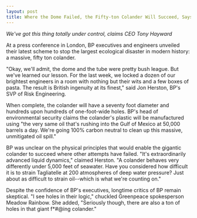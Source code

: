```yaml
---
layout: post
title: Where the Dome Failed, the Fifty-ton Colander Will Succeed, Says BP
---
```


*We've got this thing totally under control, claims CEO Tony Hayward*

At a press conference in London, BP executives and engineers unveiled their latest scheme to stop the largest ecological disaster in modern history: a massive, fifty ton colander.

"Okay, we'll admit, the dome and the tube were pretty bush league. But we've learned our lesson. For the last week, we locked a dozen of our brightest engineers in a room with nothing but their wits and a few boxes of pasta. The result is British ingenuity at its finest," said Jon Herston, BP's SVP of Risk Engineering.

When complete, the colander will have a seventy foot diameter and hundreds upon hundreds of one-foot-wide holes. BP's head of environmental security claims the colander's plastic will be manufactured using "the very same oil that's rushing into the Gulf of Mexico at 50,000 barrels a day. We're going 100% carbon neutral to clean up this massive, unmitigated oil spill."

BP was unclear on the physical principles that would enable the gigantic colander to succeed where other attempts have failed. "It's extraordinarily advanced liquid dynamics," claimed Herston. "A colander behaves very differently under 5,000 feet of seawater. Have you considered how difficult it is to strain Tagliatelle at 200 atmospheres of deep water pressure? Just about as difficult to strain oil--which is what we're counting on."

Despite the confidence of BP's executives, longtime critics of BP remain skeptical. "I see holes in their logic," chuckled Greenpeace spokesperson Meadow Rainbow. She added, "Seriously though, there are also a ton of holes in that giant f*#@ing colander."

